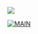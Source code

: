 
<p align>
  <img src = "https://capsule-render.vercel.app/api?type=blur&height=200&color=gradient&text=Portfolio&descAlign=59&section=header">


[![MAIN](https://img.shields.io/badge/MAIN?style=plastic&logo=GitHub&logoColor=white&labelColor=black)](https://github.com/skwjdgh/)

